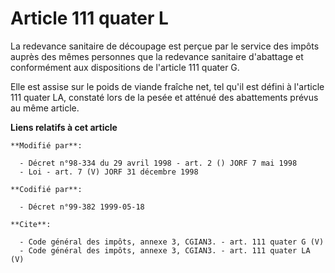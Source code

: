 # Article 111 quater L

La redevance sanitaire de découpage est perçue par le service des impôts auprès des mêmes personnes que la redevance
sanitaire d'abattage et conformément aux dispositions de l'article 111 quater G. 

Elle est assise sur le poids de viande fraîche net, tel qu'il est défini à l'article 111 quater LA, constaté lors de la pesée
et atténué des abattements prévus au même article.

**Liens relatifs à cet article**

	**Modifié par**:

	  - Décret n°98-334 du 29 avril 1998 - art. 2 () JORF 7 mai 1998
	  - Loi - art. 7 (V) JORF 31 décembre 1998

	**Codifié par**:

	  - Décret n°99-382 1999-05-18

	**Cite**:

	  - Code général des impôts, annexe 3, CGIAN3. - art. 111 quater G (V)
	  - Code général des impôts, annexe 3, CGIAN3. - art. 111 quater LA (V)
